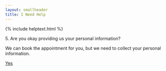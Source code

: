 ```yaml
---
layout: smallheader
title: I Need Help
---
```


{% include helptext.html %}

<p class="h3 mb-4">5. Are you okay providing us your personal information?</p>
<p>We can book the appointment for you, but we need to collect your personal information.</p>

<div class="row w-100 mb-5">
  <div class="col mx-auto"><a class="btn btn-success btn-lg btn-block py-md-3" href="/form2">Yes</a></div>
</div>
